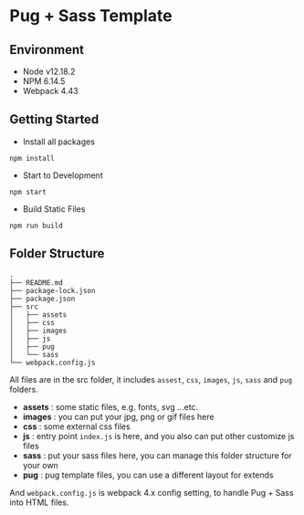 # Pug + Sass Template

## Environment

- Node v12.18.2
- NPM 6.14.5
- Webpack 4.43

## Getting Started

- Install all packages

```
npm install
```

- Start to Development

```
npm start
```

- Build Static Files

```
npm run build
```

## Folder Structure

```
.
├── README.md
├── package-lock.json
├── package.json
├── src
│   ├── assets
│   ├── css
│   ├── images
│   ├── js
│   ├── pug
│   └── sass
└── webpack.config.js
```

All files are in the src folder, it includes `assest`, `css`, `images`, `js`, `sass` and `pug` folders.

- **assets** : some static files, e.g. fonts, svg ...etc.
- **images** : you can put your jpg, png or gif files here
- **css** : some external css files
- **js** : entry point `index.js` is here, and you also can put other customize js files
- **sass** : put your sass files here, you can manage this folder structure for your own
- **pug** : pug template files, you can use a different layout for extends

And `webpack.config.js` is webpack 4.x config setting, to handle Pug + Sass into HTML files.
